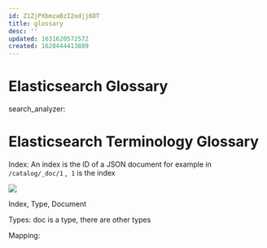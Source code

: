 ```yaml
---
id: Z1ZjPXbmzaBzI2odjj6DT
title: glossary
desc: ''
updated: 1631620572572
created: 1628444413889
---
```

# Elasticsearch Glossary
search\_analyzer:

# Elasticsearch Terminology Glossary
Index: An index is the ID of a JSON document for example in `/catalog/_doc/1` ,  `1` is the index

![](Elasticsearch%20Terminology%20Glossary/image.png)

Index, Type, Document

Types: doc is a type, there are other types

Mapping:
